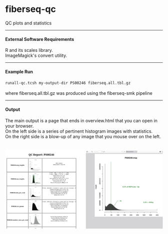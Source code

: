 # fiberseq-qc
QC plots and statistics

<hr/>
<h4>External Software Requirements</h4>
R and its scales library.<br/>
ImageMagick's convert utility.<br/>

<hr/>
<h4>Example Run</h4>
<code>runall-qc.tcsh my-output-dir PS00246 fiberseq.all.tbl.gz</code>
<br/><br/>where fiberseq.all.tbl.gz was produced using the fiberseq-smk pipeline<br/>

<hr/>
<h4>Output</h4>
The main output is a page that ends in overview.html that you can open in your browser.<br/>
On the left side is a series of pertinent histogram images with statistics.<br/>
On the right side is a blow-up of any image that you mouse over on the left.<br/>
<br/><br/>
<img src="./share/ss-full.png">

